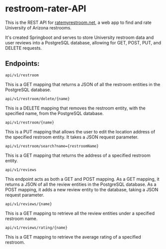 # restroom-rater-API
This is the REST API for [ratemyrestroom.net](https://ratemyrestroom.net/), a web app to find and rate University of Arizona restrooms. 

It's created Springboot and serves to store University restroom data and user reviews into a PostgreSQL database, allowing for GET, POST, PUT, and DELETE requests.

## Endpoints:

    api/v1/restroom

This is a GET mapping that returns a JSON of all the restroom entities in the PostgreSQL database.

    api/v1/restroom/delete/{name}

This is a DELETE mapping that removes the restroom entity, with the specified name, from the PostgreSQL database.

    api/v1/restroom/{name}

This is a PUT mapping that allows the user to edit the location address of the specified restroom entity. It takes a JSON request parameter.

    api/v1/restroom/search?name={restroomName}

This is a GET mapping that returns the address of a specified restroom entity.

    api/v1/reviews

This endpoint acts as both a GET and POST mapping. As a GET mapping, it returns a JSON of all the review entities in the PostgreSQL database.
As a POST mapping, it adds a new review entity to the database, taking a JSON request parameter.

    api/v1/reviews/{name}

This is a GET mapping to retrieve all the review entities under a specified restroom name.

    api/v1/reviews/rating/{name}

This is a GET mapping to retrieve the average rating of a specified restroom. 
